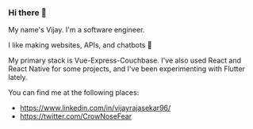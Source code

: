 ### Hi there 👋

My name's Vijay. I'm a software engineer.

I like making websites, APIs, and chatbots 🤖

My primary stack is Vue-Express-Couchbase. I've also used React and React Native for some projects, and I've been experimenting with Flutter lately. 

You can find me at the following places:
* https://www.linkedin.com/in/vijayrajasekar96/
* https://twitter.com/CrowNoseFear
